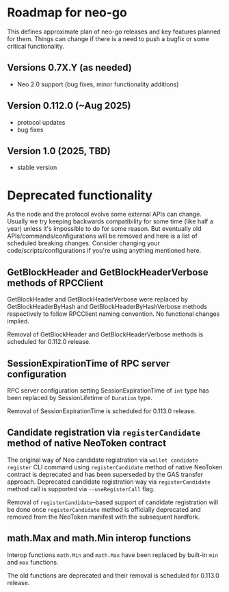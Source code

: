 # Roadmap for neo-go

This defines approximate plan of neo-go releases and key features planned for
them. Things can change if there is a need to push a bugfix or some critical
functionality.

## Versions 0.7X.Y (as needed)
* Neo 2.0 support (bug fixes, minor functionality additions)

## Version 0.112.0 (~Aug 2025)
 * protocol updates
 * bug fixes

## Version 1.0 (2025, TBD)
 * stable version

# Deprecated functionality

As the node and the protocol evolve some external APIs can change. Usually we
try keeping backwards compatibility for some time (like half a year) unless
it's impossible to do for some reason. But eventually old
APIs/commands/configurations will be removed and here is a list of scheduled
breaking changes. Consider changing your code/scripts/configurations if you're
using anything mentioned here.

## GetBlockHeader and GetBlockHeaderVerbose methods of RPCClient

GetBlockHeader and GetBlockHeaderVerbose were replaced by GetBlockHeaderByHash
and GetBlockHeaderByHashVerbose methods respectively to follow RPCClient
naming convention. No functional changes implied.

Removal of GetBlockHeader and GetBlockHeaderVerbose methods is scheduled for
0.112.0 release.

## SessionExpirationTime of RPC server configuration

RPC server configuration setting SessionExpirationTime of `int` type has been
replaced by SessionLifetime of `Duration` type.

Removal of SessionExpirationTime is scheduled for 0.113.0 release.

## Candidate registration via `registerCandidate` method of native NeoToken contract

The original way of Neo candidate registration via `wallet candidate register` CLI
command using `registerCandidate` method of native NeoToken contract is deprecated
and has been superseded by the GAS transfer approach. Deprecated candidate
registration way via `registerCandidate` method call is supported via
`--useRegisterCall` flag.

Removal of `registerCandidate`–based support of candidate registration will be
done once `registerCandidate` method is officially deprecated and removed from
the NeoToken manifest with the subsequent hardfork.

## math.Max and math.Min interop functions

Interop functions `math.Min` and `math.Max` have been replaced by built-in `min`
and `max` functions.

The old functions are deprecated and their removal is scheduled for 0.113.0 release.
